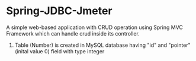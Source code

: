 # Spring-JDBC-Jmeter

A simple web-based application with CRUD operation using Spring MVC Framework which 
can handle crud inside its controller.

1. Table (Number) is created in MySQL database having "id" and "pointer"(inital value 0) field with type integer
